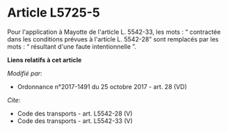 # Article L5725-5

Pour l'application à Mayotte de l'article L. 5542-33, les mots : “ contractée dans les conditions prévues à l'article L.
5542-28” sont remplacés par les mots : “ résultant d'une faute intentionnelle ”.

**Liens relatifs à cet article**

_Modifié par_:

  - Ordonnance n°2017-1491 du 25 octobre 2017 - art. 28 (VD)

_Cite_:

  - Code des transports - art. L5542-28 (V)
  - Code des transports - art. L5542-33 (V)
